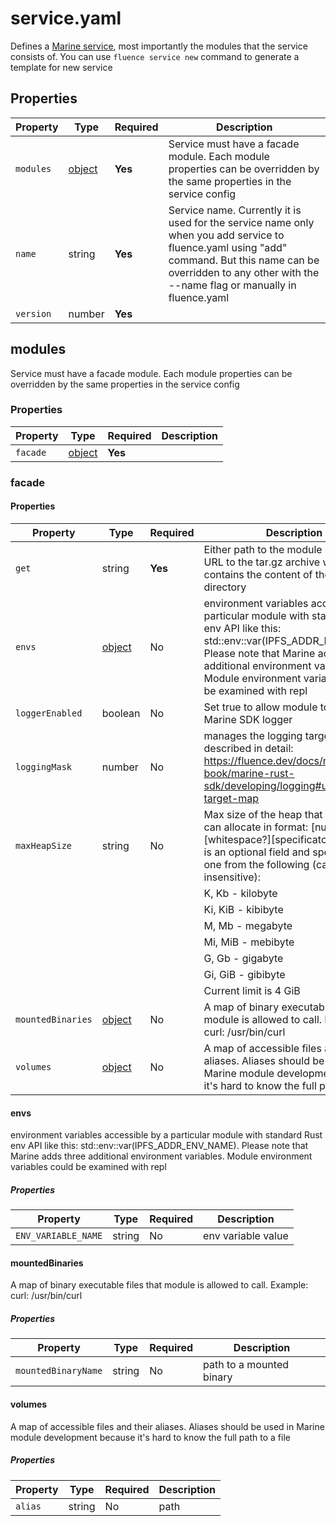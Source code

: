 # service.yaml

Defines a [Marine service](https://fluence.dev/docs/build/concepts/#services), most importantly the modules that the service consists of. You can use `fluence service new` command to generate a template for new service

## Properties

| Property  | Type               | Required | Description                                                                                                                                                                                                          |
|-----------|--------------------|----------|----------------------------------------------------------------------------------------------------------------------------------------------------------------------------------------------------------------------|
| `modules` | [object](#modules) | **Yes**  | Service must have a facade module. Each module properties can be overridden by the same properties in the service config                                                                                             |
| `name`    | string             | **Yes**  | Service name. Currently it is used for the service name only when you add service to fluence.yaml using "add" command. But this name can be overridden to any other with the --name flag or manually in fluence.yaml |
| `version` | number             | **Yes**  |                                                                                                                                                                                                                      |

## modules

Service must have a facade module. Each module properties can be overridden by the same properties in the service config

### Properties

| Property | Type              | Required | Description |
|----------|-------------------|----------|-------------|
| `facade` | [object](#facade) | **Yes**  |             |

### facade

#### Properties

| Property          | Type                       | Required | Description                                                                                                                                                                                                                                                    |
|-------------------|----------------------------|----------|----------------------------------------------------------------------------------------------------------------------------------------------------------------------------------------------------------------------------------------------------------------|
| `get`             | string                     | **Yes**  | Either path to the module directory or URL to the tar.gz archive which contains the content of the module directory                                                                                                                                            |
| `envs`            | [object](#envs)            | No       | environment variables accessible by a particular module with standard Rust env API like this: std::env::var(IPFS_ADDR_ENV_NAME). Please note that Marine adds three additional environment variables. Module environment variables could be examined with repl |
| `loggerEnabled`   | boolean                    | No       | Set true to allow module to use the Marine SDK logger                                                                                                                                                                                                          |
| `loggingMask`     | number                     | No       | manages the logging targets, described in detail: https://fluence.dev/docs/marine-book/marine-rust-sdk/developing/logging#using-target-map                                                                                                                     |
| `maxHeapSize`     | string                     | No       | Max size of the heap that a module can allocate in format: [number][whitespace?][specificator?] where ? is an optional field and specificator is one from the following (case-insensitive):                                                                    |
|                   |                            |          | K, Kb - kilobyte                                                                                                                                                                                                                                               |
|                   |                            |          | Ki, KiB - kibibyte                                                                                                                                                                                                                                             |
|                   |                            |          | M, Mb - megabyte                                                                                                                                                                                                                                               |
|                   |                            |          | Mi, MiB - mebibyte                                                                                                                                                                                                                                             |
|                   |                            |          | G, Gb - gigabyte                                                                                                                                                                                                                                               |
|                   |                            |          | Gi, GiB - gibibyte                                                                                                                                                                                                                                             |
|                   |                            |          | Current limit is 4 GiB                                                                                                                                                                                                                                         |
| `mountedBinaries` | [object](#mountedbinaries) | No       | A map of binary executable files that module is allowed to call. Example: curl: /usr/bin/curl                                                                                                                                                                  |
| `volumes`         | [object](#volumes)         | No       | A map of accessible files and their aliases. Aliases should be used in Marine module development because it's hard to know the full path to a file                                                                                                             |

#### envs

environment variables accessible by a particular module with standard Rust env API like this: std::env::var(IPFS_ADDR_ENV_NAME). Please note that Marine adds three additional environment variables. Module environment variables could be examined with repl

##### Properties

| Property            | Type   | Required | Description        |
|---------------------|--------|----------|--------------------|
| `ENV_VARIABLE_NAME` | string | No       | env variable value |

#### mountedBinaries

A map of binary executable files that module is allowed to call. Example: curl: /usr/bin/curl

##### Properties

| Property            | Type   | Required | Description              |
|---------------------|--------|----------|--------------------------|
| `mountedBinaryName` | string | No       | path to a mounted binary |

#### volumes

A map of accessible files and their aliases. Aliases should be used in Marine module development because it's hard to know the full path to a file

##### Properties

| Property | Type   | Required | Description |
|----------|--------|----------|-------------|
| `alias`  | string | No       | path        |


